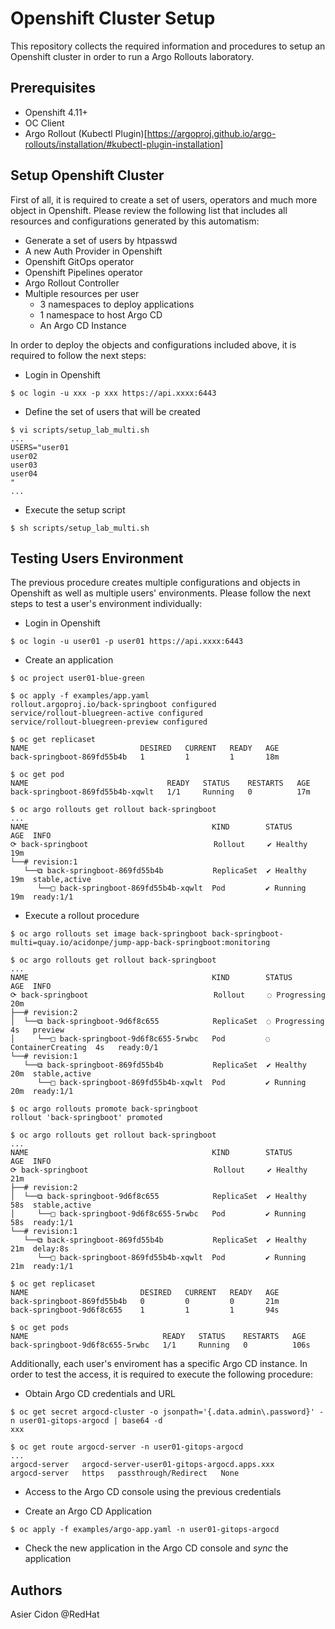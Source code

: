 # Openshift Cluster Setup

This repository collects the required information and procedures to setup an Openshift cluster in order to run a Argo Rollouts laboratory. 

## Prerequisites

- Openshift 4.11+
- OC Client
- Argo Rollout (Kubectl Plugin)[https://argoproj.github.io/argo-rollouts/installation/#kubectl-plugin-installation]

## Setup Openshift Cluster

First of all, it is required to create a set of users, operators and much more object in Openshift. Please review the following list that includes all resources and configurations generated by this automatism:

- Generate a set of users by htpasswd 
- A new Auth Provider in Openshift
- Openshift GitOps operator
- Openshift Pipelines operator
- Argo Rollout Controller
- Multiple resources per user
  - 3 namespaces to deploy applications
  - 1 namespace to host Argo CD
  - An Argo CD Instance

In order to deploy the objects and configurations included above, it is required to follow the next steps:

- Login in Openshift

```$bash
$ oc login -u xxx -p xxx https://api.xxxx:6443
```

- Define the set of users that will be created

```$bash
$ vi scripts/setup_lab_multi.sh
...
USERS="user01
user02
user03
user04
"
...
```

- Execute the setup script

```$bash
$ sh scripts/setup_lab_multi.sh
```

## Testing Users Environment

The previous procedure creates multiple configurations and objects in Openshift as well as multiple users' environments. Please follow the next steps to test a user's environment individually:

- Login in Openshift

```$bash
$ oc login -u user01 -p user01 https://api.xxxx:6443
```

- Create an application

```$bash
$ oc project user01-blue-green

$ oc apply -f examples/app.yaml
rollout.argoproj.io/back-springboot configured
service/rollout-bluegreen-active configured
service/rollout-bluegreen-preview configured

$ oc get replicaset 
NAME                         DESIRED   CURRENT   READY   AGE
back-springboot-869fd55b4b   1         1         1       18m

$ oc get pod
NAME                               READY   STATUS    RESTARTS   AGE
back-springboot-869fd55b4b-xqwlt   1/1     Running   0          17m

$ oc argo rollouts get rollout back-springboot
...
NAME                                         KIND        STATUS     AGE  INFO
⟳ back-springboot                            Rollout     ✔ Healthy  19m  
└──# revision:1                                                          
   └──⧉ back-springboot-869fd55b4b           ReplicaSet  ✔ Healthy  19m  stable,active
      └──□ back-springboot-869fd55b4b-xqwlt  Pod         ✔ Running  19m  ready:1/1
```

- Execute a rollout procedure

```$bash
$ oc argo rollouts set image back-springboot back-springboot-multi=quay.io/acidonpe/jump-app-back-springboot:monitoring

$ oc argo rollouts get rollout back-springboot
...
NAME                                         KIND        STATUS               AGE  INFO
⟳ back-springboot                            Rollout     ◌ Progressing        20m  
├──# revision:2                                                                    
│  └──⧉ back-springboot-9d6f8c655            ReplicaSet  ◌ Progressing        4s   preview
│     └──□ back-springboot-9d6f8c655-5rwbc   Pod         ◌ ContainerCreating  4s   ready:0/1
└──# revision:1                                                                    
   └──⧉ back-springboot-869fd55b4b           ReplicaSet  ✔ Healthy            20m  stable,active
      └──□ back-springboot-869fd55b4b-xqwlt  Pod         ✔ Running            20m  ready:1/1

$ oc argo rollouts promote back-springboot                                
rollout 'back-springboot' promoted

$ oc argo rollouts get rollout back-springboot
...
NAME                                         KIND        STATUS     AGE  INFO
⟳ back-springboot                            Rollout     ✔ Healthy  21m  
├──# revision:2                                                          
│  └──⧉ back-springboot-9d6f8c655            ReplicaSet  ✔ Healthy  58s  stable,active
│     └──□ back-springboot-9d6f8c655-5rwbc   Pod         ✔ Running  58s  ready:1/1
└──# revision:1                                                          
   └──⧉ back-springboot-869fd55b4b           ReplicaSet  ✔ Healthy  21m  delay:8s
      └──□ back-springboot-869fd55b4b-xqwlt  Pod         ✔ Running  21m  ready:1/1

$ oc get replicaset                                    
NAME                         DESIRED   CURRENT   READY   AGE
back-springboot-869fd55b4b   0         0         0       21m
back-springboot-9d6f8c655    1         1         1       94s

$ oc get pods
NAME                              READY   STATUS    RESTARTS   AGE
back-springboot-9d6f8c655-5rwbc   1/1     Running   0          106s
```

Additionally, each user's enviroment has a specific Argo CD instance. In order to test the access, it is required to execute the following procedure:

- Obtain Argo CD credentials and URL

```$bash
$ oc get secret argocd-cluster -o jsonpath='{.data.admin\.password}' -n user01-gitops-argocd | base64 -d
xxx

$ oc get route argocd-server -n user01-gitops-argocd
...
argocd-server   argocd-server-user01-gitops-argocd.apps.xxx          argocd-server   https   passthrough/Redirect   None
```

- Access to the Argo CD console using the previous credentials

- Create an Argo CD Application

```$bash
$ oc apply -f examples/argo-app.yaml -n user01-gitops-argocd
```

- Check the new application in the Argo CD console and *sync* the application

## Authors

Asier Cidon @RedHat